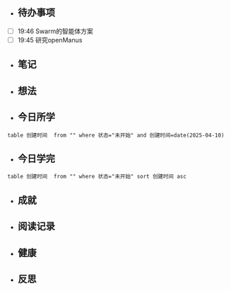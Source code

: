 

- ## 待办事项
- [ ] 19:46   Swarm的智能体方案
- [ ] 19:45   研究openManus
    
- ## 笔记
    
- ## 想法
    
- ## 今日所学
```dataview
table 创建时间  from "" where 状态="未开始" and 创建时间=date(2025-04-10)
```

- ## 今日学完
```dataview
table 创建时间  from "" where 状态="未开始" sort 创建时间 asc
```
    
- ## 成就
    
- ## 阅读记录
    
- ## 健康
	
- ## 反思
